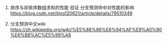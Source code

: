1. 排序与非排序数组求和的性能 验证 分支预测命中对性能的影响
https://blog.csdn.net/limo120621/article/details/79510349

2. 分支预测中文wiki
https://zh.wikipedia.org/wiki/%E5%88%86%E6%94%AF%E9%A0%90%E6%B8%AC%E5%99%A8


